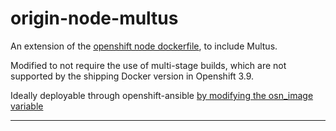 # origin-node-multus

An extension of the [openshift node dockerfile](https://github.com/openshift/origin/blob/master/images/node/Dockerfile), to include Multus.

Modified to not require the use of multi-stage builds, which are not supported by the shipping Docker version in Openshift 3.9.

Ideally deployable through openshift-ansible [by modifying the osn_image variable](https://github.com/openshift/openshift-ansible/blob/master/roles/openshift_node/defaults/main.yml#L101-L104)

---


